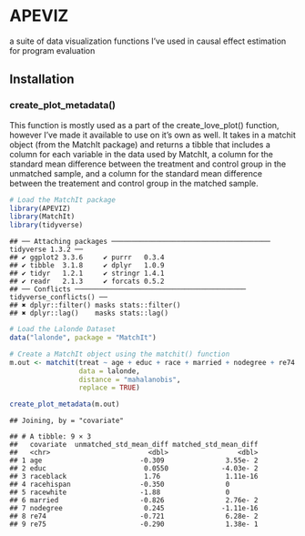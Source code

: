 
# APEVIZ

a suite of data visualization functions I’ve used in causal effect
estimation for program evaluation

## Installation

### create_plot_metadata()

This function is mostly used as a part of the create_love_plot()
function, however I’ve made it available to use on it’s own as well. It
takes in a matchit object (from the MatchIt package) and returns a
tibble that includes a column for each variable in the data used by
MatchIt, a column for the standard mean difference between the treatment
and control group in the unmatched sample, and a column for the standard
mean difference between the treatement and control group in the matched
sample.

``` r
# Load the MatchIt package
library(APEVIZ)
library(MatchIt)
library(tidyverse)
```

    ## ── Attaching packages ─────────────────────────────────────── tidyverse 1.3.2 ──
    ## ✔ ggplot2 3.3.6     ✔ purrr   0.3.4
    ## ✔ tibble  3.1.8     ✔ dplyr   1.0.9
    ## ✔ tidyr   1.2.1     ✔ stringr 1.4.1
    ## ✔ readr   2.1.3     ✔ forcats 0.5.2
    ## ── Conflicts ────────────────────────────────────────── tidyverse_conflicts() ──
    ## ✖ dplyr::filter() masks stats::filter()
    ## ✖ dplyr::lag()    masks stats::lag()

``` r
# Load the Lalonde Dataset 
data("lalonde", package = "MatchIt")

# Create a MatchIt object using the matchit() function
m.out <- matchit(treat ~ age + educ + race + married + nodegree + re74 + re75,
                 data = lalonde,
                 distance = "mahalanobis",
                 replace = TRUE)

create_plot_metadata(m.out)
```

    ## Joining, by = "covariate"

    ## # A tibble: 9 × 3
    ##   covariate  unmatched_std_mean_diff matched_std_mean_diff
    ##   <chr>                        <dbl>                 <dbl>
    ## 1 age                        -0.309               3.55e- 2
    ## 2 educ                        0.0550             -4.03e- 2
    ## 3 raceblack                   1.76                1.11e-16
    ## 4 racehispan                 -0.350               0       
    ## 5 racewhite                  -1.88                0       
    ## 6 married                    -0.826               2.76e- 2
    ## 7 nodegree                    0.245              -1.11e-16
    ## 8 re74                       -0.721               6.28e- 2
    ## 9 re75                       -0.290               1.38e- 1
